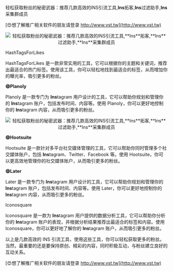 轻松获取粉丝的秘密武器：推荐几款高效的INS引流工具,**Ins**拓客,**Ins**过滤助手,**Ins**采集群成员

[😍想了解推广相关软件的朋友请登录 http://www.vst.tw](http://www.vst.tw)

 <center><img src="https://vst.tw/MP4/tuiguang/png/5.png" alt="轻松获取粉丝的秘密武器：推荐几款高效的INS引流工具,**Ins**拓客,**Ins**过滤助手,**Ins**采集群成员"></center>

HashTagsForLikes

HashTagsForLikes 是一款非常实用的工具，它可以根据你的主题和关键词，推荐出最适合的热门标签。使用该工具，你可以轻松地找到最适合的标签，从而增加你的曝光率，吸引更多的粉丝。

**😄Planoly**

Planoly 是一款专门为 **Ins**tagram 用户设计的工具，它可以帮助你规划和管理你的 **Ins**tagram 账户，包括发布时间、内容等。使用 Planoly，你可以更好地控制你的 **Ins**tagram 内容，从而吸引更多的粉丝。

 <center><img src="https://vst.tw/MP4/tuiguang/png/6.png" alt="轻松获取粉丝的秘密武器：推荐几款高效的INS引流工具,**Ins**拓客,**Ins**过滤助手,**Ins**采集群成员"></center>

**😄Hootsuite**

Hootsuite 是一款针对多平台社交媒体管理的工具，它可以帮助你同时管理多个社交媒体账户，包括 **Ins**tagram、Twitter、Facebook 等。使用 Hootsuite，你可以更高效地管理你的社交媒体账户，从而吸引更多的粉丝。

**😄Later**

Later 是一款专门为 **Ins**tagram 用户设计的工具，它可以帮助你规划和管理你的 **Ins**tagram 账户，包括发布时间、内容等。使用 Later，你可以更好地控制你的 **Ins**tagram 内容，从而吸引更多的粉丝。

Iconosquare

Iconosquare 是一款为 **Ins**tagram 用户提供的数据分析工具，它可以帮助你分析你的 **Ins**tagram 账户的表现，并根据分析结果推荐出最适合的标签和内容。使用 Iconosquare，你可以更好地了解你的 **Ins**tagram 账户，从而吸引更多的粉丝。

以上是几款高效的 INS 引流工具，使用这些工具，你可以轻松获取更多的粉丝。当然，最重要的还是要保持原创、精彩的内容，同时积极互动，与粉丝建立良好的互动关系。

[😍想了解推广相关软件的朋友请登录 http://www.vst.tw](http://www.vst.tw)



